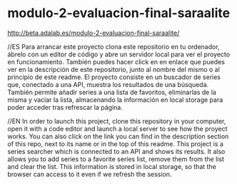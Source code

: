 # modulo-2-evaluacion-final-saraalite
 http://beta.adalab.es/modulo-2-evaluacion-final-saraalite/

//ES
Para arrancar este proyecto clona este repositorio en tu ordenador, ábrelo con un editor de código y abre un servidor local para ver el proyecto en funcionamiento.
También puedes hacer click en en enlace que puedes ver en la descripción de este repositorio, junto al nombre del mismo o al principio de este readme.
El proyecto consiste en un buscador de series que, conectado a una API, muestra los resultados de una búsqueda. 
También permite añadir series a una lista de favoritos, eliminarlas de la misma y vaciar la lista, almacenando la información en local storage para poder acceder tras refrescar la página.


//EN
In order to launch this project, clone this repository in your computer, open it with a code editor and launch a local server to see how the proyect works.
You can also click on the link you can find in the description section of this repo, next to its name or in the top of this readme.
This project is a series searcher which is connected to an API and shows its results. 
It also allows you to add series to a favorite series list, remove them from the list and clear the list. This information is stored in local storage, so that the browser can access to it even if we refresh the session.
